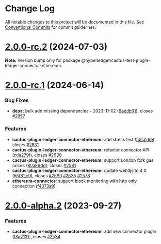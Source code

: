 # Change Log

All notable changes to this project will be documented in this file.
See [Conventional Commits](https://conventionalcommits.org) for commit guidelines.

# [2.0.0-rc.2](https://github.com/hyperledger/cacti/compare/v2.0.0-rc.1...v2.0.0-rc.2) (2024-07-03)

**Note:** Version bump only for package @hyperledger/cactus-test-plugin-ledger-connector-ethereum

# [2.0.0-rc.1](https://github.com/hyperledger/cacti/compare/v2.0.0-alpha.2...v2.0.0-rc.1) (2024-06-14)

### Bug Fixes

* **deps:** bulk add missing dependencies - 2023-11-02 ([8addb01](https://github.com/hyperledger/cacti/commit/8addb018b6d124d54d9d948bbaeba6ea33b67153)), closes [#2857](https://github.com/hyperledger/cacti/issues/2857)

### Features

* **cactus-plugin-ledger-connector-ethereum:** add stress test ([55fa26e](https://github.com/hyperledger/cacti/commit/55fa26ef41d405b26da02b099418da5fa281c78f)), closes [#2631](https://github.com/hyperledger/cacti/issues/2631)
* **cactus-plugin-ledger-connector-ethereum:** refactor connector API ([cda279f](https://github.com/hyperledger/cacti/commit/cda279fb0009a4d5756c461024ad88f525bfe946)), closes [#2630](https://github.com/hyperledger/cacti/issues/2630)
* **cactus-plugin-ledger-connector-ethereum:** support London fork gas prices ([80a89dd](https://github.com/hyperledger/cacti/commit/80a89dd95d51bdc604392dbe96ab27d233b116a4)), closes [#2581](https://github.com/hyperledger/cacti/issues/2581)
* **cactus-plugin-ledger-connector-ethereum:** update web3js to 4.X ([55f82c9](https://github.com/hyperledger/cacti/commit/55f82c9568b3e875de4f3ceb89a828f8b23d65be)), closes [#2580](https://github.com/hyperledger/cacti/issues/2580) [#2535](https://github.com/hyperledger/cacti/issues/2535) [#2578](https://github.com/hyperledger/cacti/issues/2578)
* **ethereum-connector:** support block monitoring with http only connection ([f4373a9](https://github.com/hyperledger/cacti/commit/f4373a90020cbc8bfbc16da6c32babe627e7d4ae))

# [2.0.0-alpha.2](https://github.com/hyperledger/cacti/compare/v2.0.0-alpha.1...v2.0.0-alpha.2) (2023-09-27)

### Features

* **cactus-plugin-ledger-connector-ethereum:** add new connector plugin ([f8a2131](https://github.com/hyperledger/cacti/commit/f8a2131e9fc0ea05c1c1c8863489a43a74f019ae)), closes [#2534](https://github.com/hyperledger/cacti/issues/2534)
